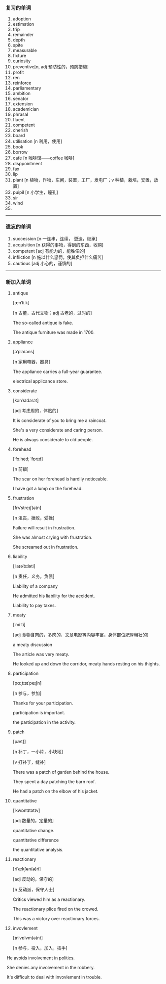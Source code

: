 ### 复习的单词

1. adoption
2. estimation
3. trip
4. remainder
5. depth
6. spite
7. measurable
8. fixture
9. curiosity
10. preventive[n, adj 预防性的，预防措施]
11. profit
12. ren
13. reinforce
14. parliamentary
15. ambition
16. senator
17. extension
18. academician
19. phrasal
20. fluent
21. competent
22. cherish
23. board
24. utilisation [n 利用，使用]
25. book
26. borrow
27. cafe [n 咖啡馆——coffee 咖啡]
28. disppointment
29. fax
30. lip
31. plant [n 植物，作物，车间，装置，工厂，发电厂；v 种植，栽培，安置，放置]
32. puipil [n 小学生，瞳孔]
33. sir
34. wind
35. 

------



### 遗忘的单词

1. succession [n 一连串，连续， 更迭，继承]
2. acquisition [n 获得的事物，得到的东西，收购]
3. competent [adj 有能力的，能胜任的]
4. infliction [n 施以什么惩罚，使其负担什么痛苦]
5. cautious [adj 小心的，谨慎的]

------



### 新加入单词

1. antique

   [ænˈtiːk]

   [n 古董，古代文物；adj 古老的，过时的]

   The so-called antique is fake.

   The antique furniture was made in 1700.

2. appliance

   [əˈplaɪəns]

   [n 家用电器，器具]

   The appliance carries a full-year guarantee.

   electrical applicance store.

3. considerate

   [kənˈsɪdərət]

   [adj 考虑周的，体贴的]

   It is considerate of you to bring me a raincoat.

   She's a very considerate and caring person.

   He is always considerate to old people.

4. forehead

   [ˈfɔːhed; ˈfɒrɪd]

   [n 前额]

   The scar on her forehead is hardlly noticeable.

   I have got a lump on the forehead.

5. frustration

   [frʌˈstreɪʃ(ə)n]

   [n 沮丧，挫败，受挫]

   Failure will result in frustration.

   She was almost crying with frustration.

   She screamed out in frustration.

6. liability

   [ˌlaɪəˈbɪləti]

   [n 责任，义务，负债]

   Liability of a company

   He admitted his liability for the accident.

   Liability to pay taxes.

7. meaty

   [ˈmiːti]

   [adj 食物含肉的，多肉的，文章电影等内容丰富，身体部位肥厚粗壮的]

   a meaty discussion

   The article was very meaty.

   He looked up and down the corridor, meaty hands resting on his thights.

8. participation

   [pɑːˌtɪsɪˈpeɪʃn]

   [n 参与，参加]

   Thanks for your participation.

   participation is important.

   the participation in the activity.

9. patch

   [pætʃ]

   [n 补丁，一小片，小块地]

   [v 打补丁，缝补]

   There was a patch of garden behind the house.

   They spent a day patching the barn roof.

   He had a patch on the elbow of his jacket.

10. quantitative

    [ˈkwɒntɪtətɪv]

    [adj 数量的，定量的]

    quantitative change.

    quantitative difference

    the quantitative analysis.

11. reactionary

    [riˈækʃən(ə)ri]

    [adj 反动的，保守的]

    [n 反动派，保守人士]

    Critics viewed him as a reactionary.

    The reactionary plice fired on the crowed.

    This was a victory over reactionary forces.

12. invovlement

    [ɪnˈvɒlvm(ə)nt]

    [n 参与，投入，加入，插手]

​		He avoids involvement in politics.

​		She denies any involvement in the robbery.

​		It's difficult to deal with invovlement in trouble.








